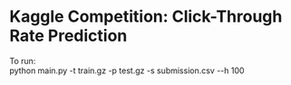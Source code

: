 # Kaggle Competition: Click-Through Rate Prediction

To run:  
python main.py -t train.gz -p test.gz -s submission.csv --h 100  

